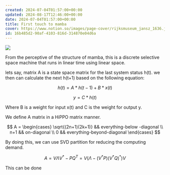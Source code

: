 ```yaml
---
created: 2024-07-04T01:57:00+00:00
updated: 2024-08-17T12:46:00+00:00
date: 2024-07-04T01:57:00+00:00
title: First touch to mamba
cover: https://www.notion.so/images/page-cover/rijksmuseum_jansz_1636.jpg
id: 16b485d2-90af-4103-816d-314870e04d6a
---
```


![](https://prod-files-secure.s3.us-west-2.amazonaws.com/9ae3228c-6982-46ec-8946-abb7d53f72af/f4425041-9cff-41b3-9da7-b628790af0b0/Untitled.jpeg?X-Amz-Algorithm=AWS4-HMAC-SHA256&X-Amz-Content-Sha256=UNSIGNED-PAYLOAD&X-Amz-Credential=AKIAT73L2G45HZZMZUHI%2F20240817%2Fus-west-2%2Fs3%2Faws4_request&X-Amz-Date=20240817T133656Z&X-Amz-Expires=3600&X-Amz-Signature=25ed5d4445715a8cfd95c21fb319fa381b46e282bd3a59aa5d46873604d6015f&X-Amz-SignedHeaders=host&x-id=GetObject)

From the perceptive of the structure of mamba, this is a discrete selective space machine that runs in linear time using linear space.

lets say, matrix A is a state space matrix for the last system status h(t). we then can calculate the next h(t+1) based on the following equation:

$$
\begin{equation}h(t) = A*h(t-1) + B*x(t)\end{equation}
$$

$$
y = C*h(t)
$$

Where B is a weight for input x(t) and C is the weight for output y.

We define A matrix in a HiPPO matrix manner.

$$
A = \begin{cases} \sqrt{(2n+1)(2k+1)} && everything-below -diagonal \\
n+1 && on-diagonal \\
0 && everything-beyond-diagonal \end{cases}
$$

By doing this, we can use SVD partition for reducing the computing demand.

$$
A=V\Lambda V^* - PQ^T = V(\Lambda - (V^*P)(V^*Q)^*)V
$$

This can be done
